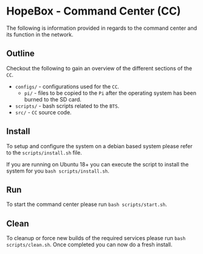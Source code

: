 # HopeBox - Command Center (CC)

The following is information provided in regards to the command center and its function in the network.  


## Outline

Checkout the following to gain an overview of the different sections of the `CC`.

* `configs/` - configurations used for the `CC`.
  * `pi/` - files to be copied to the `Pi` after the operating system has been burned to the SD card.
* `scripts/` - bash scripts related to the `BTS`.
* `src/` - `CC` source code.


## Install

To setup and configure the system on a debian based system please refer to the `scripts/install.sh` file.  

If you are running on Ubuntu 18+ you can execute the script to install the system for you `bash scripts/install.sh`.


## Run

To start the command center please run `bash scripts/start.sh`.  


## Clean

To cleanup or force new builds of the required services please run `bash scripts/clean.sh`.  Once completed you can now do a fresh install.


